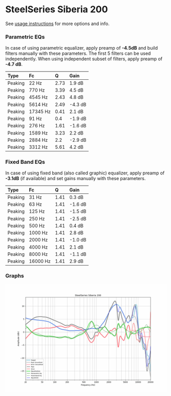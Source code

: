 # SteelSeries Siberia 200
See [usage instructions](https://github.com/jaakkopasanen/AutoEq#usage) for more options and info.

### Parametric EQs
In case of using parametric equalizer, apply preamp of **-4.5dB** and build filters manually
with these parameters. The first 5 filters can be used independently.
When using independent subset of filters, apply preamp of **-4.7 dB**.

| Type    | Fc       |    Q | Gain    |
|:--------|:---------|:-----|:--------|
| Peaking | 22 Hz    | 2.73 | 1.9 dB  |
| Peaking | 770 Hz   | 3.39 | 4.5 dB  |
| Peaking | 4545 Hz  | 2.43 | 4.8 dB  |
| Peaking | 5614 Hz  | 2.49 | -4.3 dB |
| Peaking | 17345 Hz | 0.41 | 2.1 dB  |
| Peaking | 91 Hz    | 0.4  | -1.9 dB |
| Peaking | 276 Hz   | 1.61 | -1.6 dB |
| Peaking | 1589 Hz  | 3.23 | 2.2 dB  |
| Peaking | 2884 Hz  | 2.2  | -2.9 dB |
| Peaking | 3312 Hz  | 5.61 | 4.2 dB  |

### Fixed Band EQs
In case of using fixed band (also called graphic) equalizer, apply preamp of **-3.1dB**
(if available) and set gains manually with these parameters.

| Type    | Fc       |    Q | Gain    |
|:--------|:---------|:-----|:--------|
| Peaking | 31 Hz    | 1.41 | 0.3 dB  |
| Peaking | 63 Hz    | 1.41 | -1.6 dB |
| Peaking | 125 Hz   | 1.41 | -1.5 dB |
| Peaking | 250 Hz   | 1.41 | -2.5 dB |
| Peaking | 500 Hz   | 1.41 | 0.4 dB  |
| Peaking | 1000 Hz  | 1.41 | 2.8 dB  |
| Peaking | 2000 Hz  | 1.41 | -1.0 dB |
| Peaking | 4000 Hz  | 1.41 | 2.1 dB  |
| Peaking | 8000 Hz  | 1.41 | -1.1 dB |
| Peaking | 16000 Hz | 1.41 | 2.9 dB  |

### Graphs
![](./SteelSeries%20Siberia%20200.png)